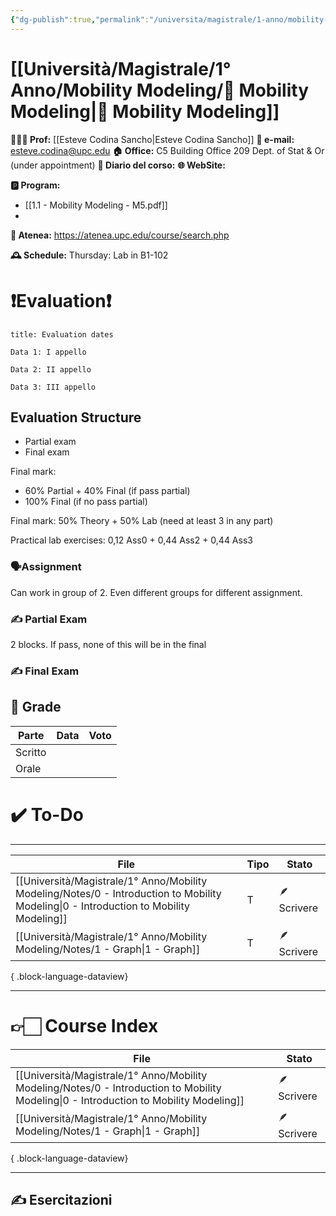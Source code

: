 ```yaml
---
{"dg-publish":true,"permalink":"/universita/magistrale/1-anno/mobility-modeling/mobility-modeling/","tags":["UNI"]}
---
```



# [[Università/Magistrale/1° Anno/Mobility Modeling/📐 Mobility Modeling\|📐 Mobility Modeling]]


**🧑🏻‍🏫 Prof:** [[Esteve Codina Sancho\|Esteve Codina Sancho]]
**📧 e-mail:** esteve.codina@upc.edu
**🏠 Office:** C5 Building Office 209 Dept. of Stat & Or (under appointment)
**📔 Diario del corso:** 
**🌐 WebSite:** 

**🅿️ Program:**
- [[1.1 - Mobility Modeling - M5.pdf]]
- 

**🔑 Atenea:** https://atenea.upc.edu/course/search.php 

**🕰 Schedule:**
Thursday: Lab in B1-102




# ❗️Evaluation❗️

```ad-attention
title: Evaluation dates

Data 1: I appello

Data 2: II appello

Data 3: III appello

```



## Evaluation Structure

- Partial exam
- Final exam

Final mark:
- 60% Partial + 40% Final (if pass partial)
- 100% Final (if no pass partial)

Final mark:
50% Theory + 50% Lab (need at least 3 in any part)

Practical lab exercises: 0,12 Ass0 + 0,44 Ass2 + 0,44 Ass3

### 🗣Assignment

Can work in group of 2. Even different groups for different assignment.

### ✍️ Partial Exam

2 blocks. If pass, none of this will be in the final


### ✍️ Final Exam






## 💯 Grade

| Parte       | Data           | Voto |
| ----------- | -------------- | ---- |
| Scritto |  |  |
| Orale       |  |     |


# ✔️ To-Do


___
| File                                                                                                                                      | Tipo | Stato       |
| ----------------------------------------------------------------------------------------------------------------------------------------- | ---- | ----------- |
| [[Università/Magistrale/1° Anno/Mobility Modeling/Notes/0 - Introduction to Mobility Modeling\|0 - Introduction to Mobility Modeling]] | T    | 🪶 Scrivere |
| [[Università/Magistrale/1° Anno/Mobility Modeling/Notes/1 - Graph\|1 - Graph]]                                                         | T    | 🪶 Scrivere |

{ .block-language-dataview}


___

# 👉🏻 Course Index




| File                                                                                                                                      | Stato       |
| ----------------------------------------------------------------------------------------------------------------------------------------- | ----------- |
| [[Università/Magistrale/1° Anno/Mobility Modeling/Notes/0 - Introduction to Mobility Modeling\|0 - Introduction to Mobility Modeling]] | 🪶 Scrivere |
| [[Università/Magistrale/1° Anno/Mobility Modeling/Notes/1 - Graph\|1 - Graph]]                                                         | 🪶 Scrivere |

{ .block-language-dataview}


___


## ✍️ Esercitazioni




